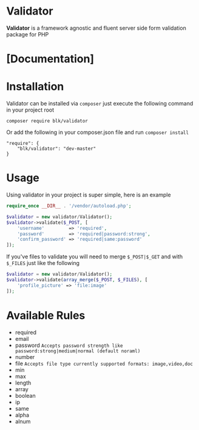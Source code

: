 # Validator
**Validator** is a framework agnostic and fluent server side form validation package for PHP


# [Documentation]

# Installation
Validator can be installed via `composer` just execute the following command
in your project root

```composer require blk/validator```

Or add the following in your composer.json file and run `composer install`

```
"require": {
    "blk/validator": "dev-master"
}
```

# Usage
Using validator in your project is super simple, here is an example
```php
require_once __DIR__ . '/vendor/autoload.php';

$validator = new validator/Validator();
$validator->validate($_POST, [
    'username'         => 'required',
    'password'         => 'required|password:strong',
    'confirm_password' => 'required|same:password'
]);
```
If you've files to validate you will need to merge `$_POST|$_GET` and with `$_FILES` just like the following
```php
$validator = new validator/Validator();
$validator->validate(array_merge($_POST, $_FILES), [
    'profile_picture' => 'file:image'
]);
```

# Available Rules
- required
- email 
- password `Accepts password strength like password:strong|medium|normal (default noraml)` 
- number
- file `Accepts file type currently supported formats: image,video,doc`
- min
- max
- length
- array
- boolean
- ip
- same
- alpha
- alnum

